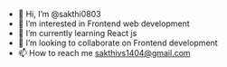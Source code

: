 - 👋 Hi, I’m @sakthi0803
- 👀 I’m interested in Frontend web development
- 🌱 I’m currently learning React js
- 💞️ I’m looking to collaborate on Frontend development
- 📫 How to reach me sakthivs1404@gmail.com

<!---
sakthi0803/sakthi0803 is a ✨ special ✨ repository because its `README.md` (this file) appears on your GitHub profile.
You can click the Preview link to take a look at your changes.
--->
